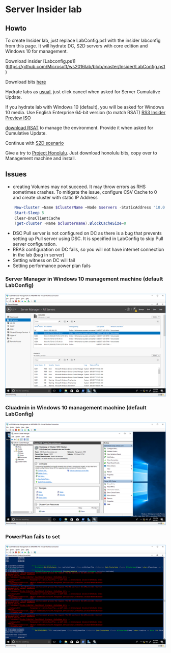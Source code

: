# Server Insider lab

## Howto
To create Insider lab, just replace LabConfig.ps1 with the insider labconfig from this page. It will hydrate DC, S2D servers with core edition and Windows 10 for management. 

Download insider [Labconfig.ps1] (https://github.com/Microsoft/ws2016lab/blob/master/Insider/LabConfig.ps1)

Download bits [here](https://www.microsoft.com/en-us/software-download/windowsinsiderpreviewserver)

Hydrate labs as [usual](https://github.com/Microsoft/ws2016lab#howto), just click cancel when asked for Server Cumulative Update. 

If you hydrate lab with Windows 10 (default), you will be asked for Windows 10 media. Use English Enterprise 64-bit version (to match RSAT) [RS3 Insider Preview ISO](https://www.microsoft.com/en-us/software-download/windowsinsiderpreviewadvanced)

[download RSAT](https://www.microsoft.com/en-us/software-download/windowsinsiderpreviewserver) to manage the environment. Provide it when asked for Cumulative Update.

Continue with [S2D scenario](https://github.com/Microsoft/ws2016lab/tree/master/Scenarios/S2D%20Hyperconverged)

Give a try to [Project Honolulu](http://aka.ms/honoluludownload). Just download honolulu bits, copy over to Management machine and install.

## Issues

* creating Volumes may not succeed. It may throw errors as RHS sometimes crashes. To mitigate the issue, configure CSV Cache to 0 and create cluster with static IP Address
````PowerShell
    New-Cluster –Name $ClusterName –Node $servers -StaticAddress "10.0.0.111"
    Start-Sleep 5
    Clear-DnsClientCache
    (get-cluster -Name $clustername).BlockCacheSize=0
````
* DSC Pull server is not configured on DC as there is a bug that prevents setting up Pull server using DSC. It is specified in LabConfig to skip Pull server configuration.
* RRAS configuration on DC fails, so you will not have internet connection in the lab (bug in server)
* Setting witness on DC will fail
* Setting performance power plan fails

### Server Manager in Windows 10 management machine (default LabConfig)
![](/Insider/Screenshots/ServerManager.png)

### Cluadmin in Windows 10 management machine (default LabConfig)
![](/Insider/Screenshots/cluadmin.png)

### PowerPlan fails to set
![](/Insider/Screenshots/powerplan.png)